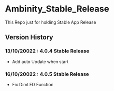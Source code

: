 # Ambinity_Stable_Release
This Repo just for holding Stable App Release
## Version History
### 13/10/20022 : 4.0.4 Stable Release 
 - Add auto Update when start
### 16/10/20022 : 4.0.5 Stable Release 
 - Fix DimLED Function
